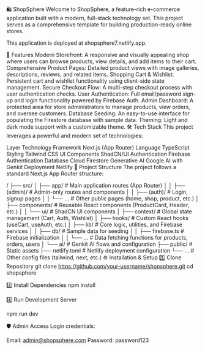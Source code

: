 🛍️ ShopSphere
Welcome to ShopSphere, a feature-rich e-commerce application built with a modern, full-stack technology set. This project serves as a comprehensive template for building production-ready online stores.

This application is deployed at shopsphere7.netlify.app.

🚀 Features
Modern Storefront: A responsive and visually appealing shop where users can browse products, view details, and add items to their cart.
Comprehensive Product Pages: Detailed product views with image galleries, descriptions, reviews, and related items.
Shopping Cart & Wishlist: Persistent cart and wishlist functionality using client-side state management.
Secure Checkout Flow: A multi-step checkout process with user authentication checks.
User Authentication: Full email/password sign-up and login functionality powered by Firebase Auth.
Admin Dashboard: A protected area for store administrators to manage products, view orders, and oversee customers.
Database Seeding: An easy-to-use interface for populating the Firestore database with sample data.
Theming: Light and dark mode support with a customizable theme.
🛠️ Tech Stack
This project leverages a powerful and modern set of technologies:

Layer	Technology
Framework	Next.js (App Router)
Language	TypeScript
Styling	Tailwind CSS
UI Components	ShadCN/UI
Authentication	Firebase Authentication
Database	Cloud Firestore
Generative AI	Google AI with Genkit
Deployment	Netlify
📂 Project Structure
The project follows a standard Next.js App Router structure:

/
├── src/
│   ├── app/                # Main application routes (App Router)
│   │   ├── (admin)/        # Admin-only routes and components
│   │   ├── (auth)/         # Login, signup pages
│   │   └── ...             # Other public pages (home, shop, product, etc.)
│   ├── components/         # Reusable React components (ProductCard, Header, etc.)
│   │   └── ui/             # ShadCN UI components
│   ├── context/            # Global state management (Cart, Auth, Wishlist)
│   ├── hooks/              # Custom React hooks (useCart, useAuth, etc.)
│   ├── lib/                # Core logic, utilities, and Firebase services
│   │   ├── db/             # Sample data for seeding
│   │   ├── firebase.ts     # Firebase initialization
│   │   └── ...             # Data fetching functions for products, orders, users
│   └── ai/                 # Genkit AI flows and configuration
├── public/                 # Static assets
├── netlify.toml            # Netlify deployment configuration
└── ...                     # Other config files (tailwind, next, etc.)
⚙️ Installation & Setup
1️⃣ Clone Repository
git clone https://github.com/your-username/shopsphere.git
cd shopsphere


2️⃣ Install Dependencies
npm install

4️⃣ Run Development Server

npm run dev

🛡 Admin Access
Login credentials:

Email: admin@shopsphere.com
Password: password123

